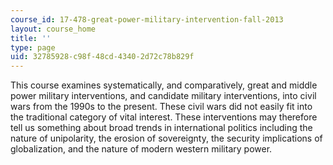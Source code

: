 ```yaml
---
course_id: 17-478-great-power-military-intervention-fall-2013
layout: course_home
title: ''
type: page
uid: 32785928-c98f-48cd-4340-2d72c78b829f
---
```

This course examines systematically, and comparatively, great and middle power military interventions, and candidate military interventions, into civil wars from the 1990s to the present. These civil wars did not easily fit into the traditional category of vital interest. These interventions may therefore tell us something about broad trends in international politics including the nature of unipolarity, the erosion of sovereignty, the security implications of globalization, and the nature of modern western military power.
